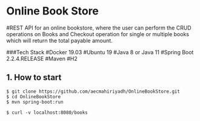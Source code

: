 # Online Book Store
#REST API for an online bookstore, where the user can perform the CRUD operations on Books and Checkout operation for single or multiple books which will return the total payable amount.

###Tech Stack
#Docker 19.03
#Ubuntu 19
#Java 8 or Java 11
#Spring Boot 2.2.4.RELEASE
#Maven
#H2


## 1. How to start
```
$ git clone https://github.com/aecmahiriyadh/OnlineBookStore.git
$ cd OnlineBookStore
$ mvn spring-boot:run

$ curl -v localhost:8080/books
```